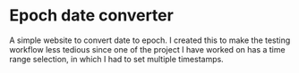 # Epoch date converter
A simple website to convert date to epoch. I created this to make the testing workflow less tedious since one of the project I have worked on has a time range selection, in which I had to set multiple timestamps.
